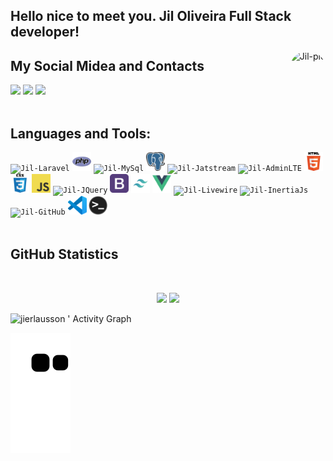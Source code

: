 ## Hello nice to meet you. Jil Oliveira Full Stack developer!
  <img align="right" alt="Jil-pic" height="150" style="border-radius:50px;" src="https://oticairis.dlwsolucoes.com.br/img/jil_pic.png">

## **My Social Midea and Contacts**
<div>
  <code><a href="https://www.linkedin.com/in/jierlausson" target="_blank"><img src="https://icongr.am/devicon/linkedin-original.svg" target="_blank"></a></code>
  <code><a href="https://instagram.com/jierlausson.dev" target="_blank"><img src="https://cdn.cdnlogo.com/logos/i/92/instagram.svg" height="30" target="_blank"></a></code>
  <code><a href = "mailto:jierlausson@yahoo.com.br"><img src="https://uxwing.com/wp-content/themes/uxwing/download/37-communication-chat-call/purple-mail.svg" height="30" target="_blank"></a></code>
</div><br>
  
## **Languages and Tools:**
<div style="display: inline_block">
  <code><img  alt="Jil-Laravel"  height="30" src="https://cdn.jsdelivr.net/gh/devicons/devicon/icons/laravel/laravel-plain.svg"></code>
  <code><img  alt="Jil-PHP" height="30" src="https://raw.githubusercontent.com/github/explore/80688e429a7d4ef2fca1e82350fe8e3517d3494d/topics/php/php.png"></code>
  <code><img  alt="Jil-MySql" height="30" src="https://icongr.am/devicon/mysql-original.svg"></code>
  <code><img  alt="Jil-PostgreSQL" height="30" src="https://raw.githubusercontent.com/github/explore/80688e429a7d4ef2fca1e82350fe8e3517d3494d/topics/postgresql/postgresql.png"></code>
  <code><img  alt="Jil-Jatstream" height="30" src="https://ih1.redbubble.net/image.2428884987.0603/st,small,507x507-pad,600x600,f8f8f8.jpg"></code>
  <code><img  alt="Jil-AdminLTE" height="30" src="https://adminlte.io/docs/3.0/assets/img/AdminLTELogo.png"></code>
  <code><img  alt="Jil-HTML" height="30" src="https://raw.githubusercontent.com/github/explore/80688e429a7d4ef2fca1e82350fe8e3517d3494d/topics/html/html.png"></code>
  <code><img  alt="Jil-CSS" height="30" src="https://raw.githubusercontent.com/github/explore/80688e429a7d4ef2fca1e82350fe8e3517d3494d/topics/css/css.png"></code>
  <code><img  alt="Jil-Javascript" height="30" src="https://raw.githubusercontent.com/github/explore/80688e429a7d4ef2fca1e82350fe8e3517d3494d/topics/javascript/javascript.png"></code>
  <code><img  alt="Jil-JQuery" height="30" src="https://icongr.am/devicon/jquery-original.svg"></code>
  <code><img  alt="Jil-GitHub" height="30" src="https://raw.githubusercontent.com/github/explore/80688e429a7d4ef2fca1e82350fe8e3517d3494d/topics/bootstrap/bootstrap.png"></code>
  <code><img  alt="Jil-Tailwind" height="30" src="https://raw.githubusercontent.com/github/explore/80688e429a7d4ef2fca1e82350fe8e3517d3494d/topics/tailwind/tailwind.png"></code>
  <code><img  alt="Jil-VueJs" height="30" src="https://raw.githubusercontent.com/github/explore/80688e429a7d4ef2fca1e82350fe8e3517d3494d/topics/vue/vue.png"></code>
  <code><img  alt="Jil-Livewire" height="30" src="https://laravel-livewire.com/img/underwater_jelly.svg"></code>
  <code><img  alt="Jil-InertiaJs" height="30" src="https://avatars.githubusercontent.com/u/47703742?s=200&v=4"></code>
  <code><img  alt="Jil-GitHub" height="30" src="https://github.githubassets.com/images/modules/logos_page/GitHub-Mark.png"></code>
  <code><img  alt="Jil-VSCode" height="30" src="https://raw.githubusercontent.com/github/explore/80688e429a7d4ef2fca1e82350fe8e3517d3494d/topics/visual-studio-code/visual-studio-code.png"></code>
  <code><img  alt="Jil-Terminal" height="30" src="https://raw.githubusercontent.com/github/explore/80688e429a7d4ef2fca1e82350fe8e3517d3494d/topics/terminal/terminal.png"></code>
</div><br>
  
## **GitHub Statistics**

<br/>
<p align="center">
  <img width="49.5%" src="https://github-readme-stats.vercel.app/api?username=jierlausson&show_icons=true&theme=nord&hide_border=true" />
  <img width="49.5%" src="https://github-readme-streak-stats.herokuapp.com/?user=jierlausson&theme=nord&hide_border=true" /><br>
</p>

  ![jierlausson ' Activity Graph](https://activity-graph.herokuapp.com/graph?username=jierlausson&custom_title=Jil%20Oliveira%20Contribution%20Graph&theme=nord&bg_color=2e3440&hide_border=true&line=7490ac&point=d8dee9)
  
  ![Snake animation](https://github.com/jierlausson/jierlausson/blob/output/github-contribution-grid-snake.svg)
<br>



